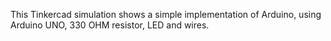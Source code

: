 This Tinkercad simulation shows a simple implementation of Arduino, using Arduino UNO, 330 OHM resistor, LED and wires. 
